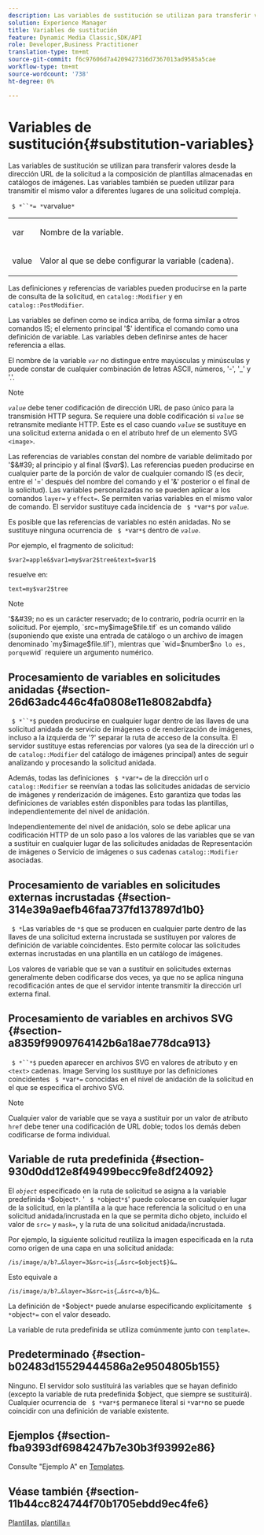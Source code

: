```yaml
---
description: Las variables de sustitución se utilizan para transferir valores desde la dirección URL de la solicitud a la composición de plantillas almacenadas en catálogos de imágenes. Las variables también se pueden utilizar para transmitir el mismo valor a diferentes lugares de una solicitud compleja.
solution: Experience Manager
title: Variables de sustitución
feature: Dynamic Media Classic,SDK/API
role: Developer,Business Practitioner
translation-type: tm+mt
source-git-commit: f6c97606d7a4209427316d7367013ad9585a5cae
workflow-type: tm+mt
source-wordcount: '738'
ht-degree: 0%

---
```



# Variables de sustitución{#substitution-variables}

Las variables de sustitución se utilizan para transferir valores desde la dirección URL de la solicitud a la composición de plantillas almacenadas en catálogos de imágenes. Las variables también se pueden utilizar para transmitir el mismo valor a diferentes lugares de una solicitud compleja.

` $ *``*= *`varvalue`*`

<table id="simpletable_EFEC66C23CE949EFACDC415A954DF323"> 
 <tr class="strow"> 
  <td class="stentry"> <p> <span class="codeph"> <span class="varname"> var  </span> </span> </p> </td> 
  <td class="stentry"> <p>Nombre de la variable. </p> </td> 
 </tr> 
 <tr class="strow"> 
  <td class="stentry"> <p> <span class="codeph"> <span class="varname"> value  </span> </span> </p> </td> 
  <td class="stentry"> <p>Valor al que se debe configurar la variable (cadena). </p> </td> 
 </tr> 
</table>

Las definiciones y referencias de variables pueden producirse en la parte de consulta de la solicitud, en `catalog::Modifier` y en `catalog::PostModifier`.

Las variables se definen como se indica arriba, de forma similar a otros comandos IS; el elemento principal &#39;$&#39; identifica el comando como una definición de variable. Las variables deben definirse antes de hacer referencia a ellas.

El nombre de la variable *`var`* no distingue entre mayúsculas y minúsculas y puede constar de cualquier combinación de letras ASCII, números, &#39;-&#39;, &#39;_&#39; y &#39;.&#39;.

>[!NOTE]
>
>*`value`* debe tener codificación de dirección URL de paso único para la transmisión HTTP segura. Se requiere una doble codificación si *`value`* se retransmite mediante HTTP. Este es el caso cuando *`value`* se sustituye en una solicitud externa anidada o en el atributo href de un elemento SVG `<image>`.

Las referencias de variables constan del nombre de variable delimitado por &#39;$&#39; al principio y al final ($*var*$). Las referencias pueden producirse en cualquier parte de la porción de valor de cualquier comando IS (es decir, entre el &#39;=&#39; después del nombre del comando y el &#39;&amp;&#39; posterior o el final de la solicitud). Las variables personalizadas no se pueden aplicar a los comandos `layer=` y `effect=`. Se permiten varias variables en el mismo valor de comando. El servidor sustituye cada incidencia de ` $ *`var`*$` por *`value`*.

Es posible que las referencias de variables no estén anidadas. No se sustituye ninguna ocurrencia de ` $ *`var`*$` dentro de *`value`*.

Por ejemplo, el fragmento de solicitud:

`$var2=apple&$var1=my$var2$tree&text=$var1$`

resuelve en:

`text=my$var2$tree`

>[!NOTE]
>
>&#39;$&#39; no es un carácter reservado; de lo contrario, podría ocurrir en la solicitud. Por ejemplo, `src=my$image$file.tif` es un comando válido (suponiendo que existe una entrada de catálogo o un archivo de imagen denominado `my$image$file.tif`), mientras que `wid=$number$` no lo es, porque `wid` requiere un argumento numérico.

## Procesamiento de variables en solicitudes anidadas {#section-26d63adc446c4fa0808e11e8082abdfa}

` $ *``*$` pueden producirse en cualquier lugar dentro de las llaves de una solicitud anidada de servicio de imágenes o de renderización de imágenes, incluso a la izquierda de &#39;?&#39; separar la ruta de acceso de la consulta. El servidor sustituye estas referencias por valores (ya sea de la dirección url o de `catalog::Modifier` del catálogo de imágenes principal) antes de seguir analizando y procesando la solicitud anidada.

Además, todas las definiciones ` $ *`var`*=` de la dirección url o `catalog::Modifier` se reenvían a todas las solicitudes anidadas de servicio de imágenes y renderización de imágenes. Esto garantiza que todas las definiciones de variables estén disponibles para todas las plantillas, independientemente del nivel de anidación.

Independientemente del nivel de anidación, solo se debe aplicar una codificación HTTP de un solo paso a los valores de las variables que se van a sustituir en cualquier lugar de las solicitudes anidadas de Representación de imágenes o Servicio de imágenes o sus cadenas `catalog::Modifier` asociadas.

## Procesamiento de variables en solicitudes externas incrustadas {#section-314e39a9aefb46faa737fd137897d1b0}

` $ *`Las variables de `*$`  que se producen en cualquier parte dentro de las llaves de una solicitud externa incrustada se sustituyen por valores de definición de variable coincidentes. Esto permite colocar las solicitudes externas incrustadas en una plantilla en un catálogo de imágenes.

Los valores de variable que se van a sustituir en solicitudes externas generalmente deben codificarse dos veces, ya que no se aplica ninguna recodificación antes de que el servidor intente transmitir la dirección url externa final.

## Procesamiento de variables en archivos SVG {#section-a8359f9909764142b6a18ae778dca913}

` $ *``*$` pueden aparecer en archivos SVG en valores de atributo y en  `<text>` cadenas. Image Serving los sustituye por las definiciones coincidentes ` $ *`var`*=` conocidas en el nivel de anidación de la solicitud en el que se especifica el archivo SVG.

>[!NOTE]
>
>Cualquier valor de variable que se vaya a sustituir por un valor de atributo `href` debe tener una codificación de URL doble; todos los demás deben codificarse de forma individual.

## Variable de ruta predefinida {#section-930d0dd12e8f49499becc9fe8df24092}

El *`object`* especificado en la ruta de solicitud se asigna a la variable predefinida `*`$object`*`. &#39; ` $ *`object`*$`&#39; puede colocarse en cualquier lugar de la solicitud, en la plantilla a la que hace referencia la solicitud o en una solicitud anidada/incrustada en la que se permita dicho objeto, incluido el valor de `src=` y `mask=`, y la ruta de una solicitud anidada/incrustada.

Por ejemplo, la siguiente solicitud reutiliza la imagen especificada en la ruta como origen de una capa en una solicitud anidada:

`/is/image/a/b?…&layer=3&src=is{…&src=$object$}&…`

Esto equivale a

`/is/image/a/b?…&layer=3&src=is{…&src=a/b}&…`

La definición de `*`$object`*` puede anularse especificando explícitamente ` $ *`object`*=` con el valor deseado.

La variable de ruta predefinida se utiliza comúnmente junto con `template=`.

## Predeterminado {#section-b02483d15529444586a2e9504805b155}

Ninguno. El servidor solo sustituirá las variables que se hayan definido (excepto la variable de ruta predefinida $object, que siempre se sustituirá). Cualquier ocurrencia de ` $ *`var`*$` permanece literal si `*`var`*`no se puede coincidir con una definición de variable existente.

## Ejemplos {#section-fba9393df6984247b7e30b3f93992e86}

Consulte &quot;Ejemplo A&quot; en [Templates](../../../../../is-api/http-ref/image-serving-api-ref/c-http-protocol-reference/c-templates/c-templates.md#concept-3cd2d2adae0e41b2979b9640244d4d3e).

## Véase también {#section-11b44cc824744f70b1705ebdd9ec4fe6}

[Plantillas](../../../../../is-api/http-ref/image-serving-api-ref/c-http-protocol-reference/c-templates/c-templates.md#concept-3cd2d2adae0e41b2979b9640244d4d3e),  [plantilla=](../../../../../is-api/http-ref/image-serving-api-ref/c-http-protocol-reference/c-command-reference/r-template.md#reference-3beccaa462a64bf0ba867e5c8fd0bd14)
